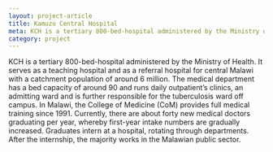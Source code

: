 ```yaml
---
layout: project-article
title: Kamuzu Central Hospital
meta: KCH is a tertiary 800-bed-hospital administered by the Ministry of Health. 
category: project
---
```


KCH is a tertiary 800-bed-hospital administered by the Ministry of Health. It serves as a teaching hospital and as a referral hospital for central Malawi with a catchment population of around 6 million. The medical department has a bed capacity of around 90 and runs daily outpatient’s clinics, an admitting ward and is further responsible for the tuberculosis ward off campus.
In Malawi, the College of Medicine (CoM) provides full medical training since 1991. Currently, there are about forty new medical doctors graduating per year, whereby first-year intake numbers are gradually increased. Graduates intern at a hospital, rotating through departments. After the internship, the majority works in the Malawian public sector.
